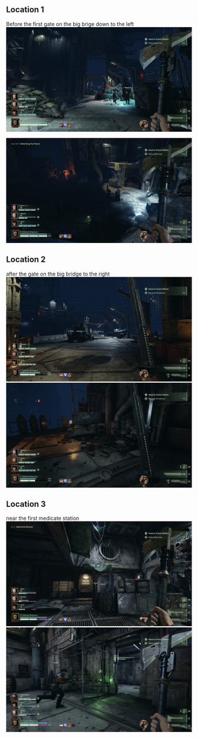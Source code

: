 ## Location 1
Before the first gate on the big brige down to the left
![](images/20221121165803_1.jpg)

![](images/20221121165821_1.jpg)
## Location 2
after the gate on the big bridge to the right
![](images/20221121130458_1.jpg)
![](images/20221121130453_1.jpg)
## Location 3
near the first medicate station
![](images/20221121170319_1.jpg)
![](images/20221121160940_1.jpg)
